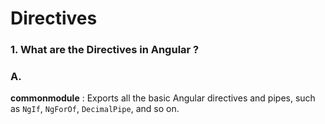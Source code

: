 # Directives

### 1. What are the Directives in Angular ? 
### A. 


**commonmodule** : Exports all the basic Angular directives and pipes, such as `NgIf`, `NgForOf`, `DecimalPipe`, and so on. 

